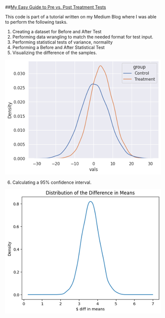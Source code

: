 ##[My Easy Guide to Pre vs. Post Treatment Tests](https://towardsdatascience.com/my-easy-guide-to-pre-vs-post-treatment-tests-0206f56f83a4?sk=608bcc4998ed084dd074d6d73a821730)

This code is part of a tutorial written on my Medium Blog where I was able to perform the following tasks.
1. Creating a dataset for Before and After Test
2. Performing data wrangling to match the needed format for test input.
3. Performing statistical tests of variance, normality
4. Performing a Before and After Statistical Test
5. Visualizing the difference of the samples.


![](/control%20vs%20test.PNG)
   
6. Calculating a 95% confidence interval.

![](/DiD_mean.PNG)


